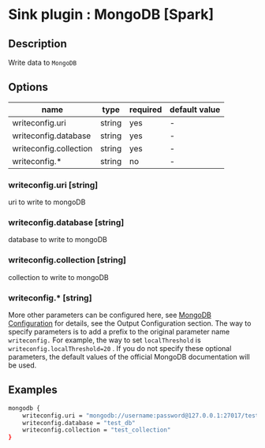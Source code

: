 # Sink plugin : MongoDB [Spark]

## Description

Write data to `MongoDB`

## Options

| name                   | type   | required | default value |
|------------------------| ------ |----------| ------------- |
| writeconfig.uri        | string | yes      | -             |
| writeconfig.database   | string | yes      | -             |
| writeconfig.collection | string | yes      | -             |
| writeconfig.*          | string | no       | -             |

### writeconfig.uri [string]

uri to write to mongoDB

### writeconfig.database [string]

database to write to mongoDB

### writeconfig.collection [string]

collection to write to mongoDB

### writeconfig.* [string]

More other parameters can be configured here, see [MongoDB Configuration](https://docs.mongodb.com/spark-connector/current/configuration/) for details, see the Output Configuration section. The way to specify parameters is to add a prefix to the original parameter name `writeconfig.` For example, the way to set `localThreshold` is `writeconfig.localThreshold=20` . If you do not specify these optional parameters, the default values of the official MongoDB documentation will be used.

## Examples

```bash
mongodb {
    writeconfig.uri = "mongodb://username:password@127.0.0.1:27017/test_db"
    writeconfig.database = "test_db"
    writeconfig.collection = "test_collection"
}
```
